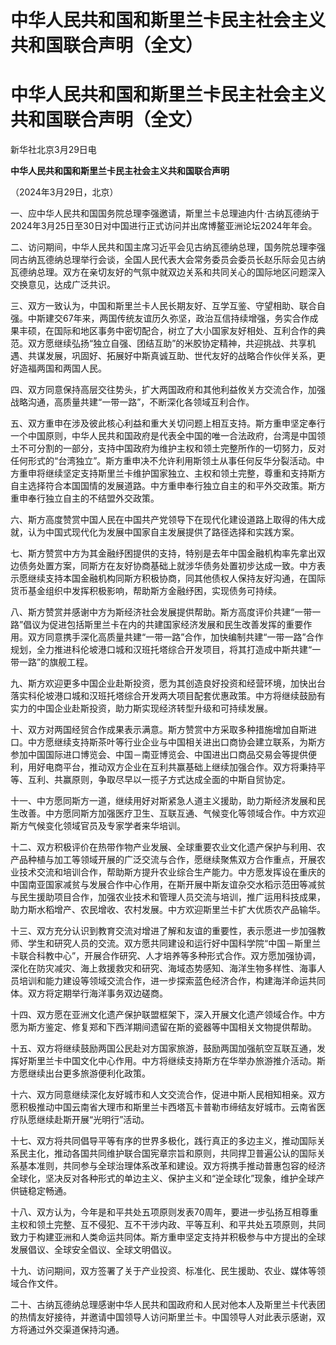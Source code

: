 # 中华人民共和国和斯里兰卡民主社会主义共和国联合声明（全文）

# 中华人民共和国和斯里兰卡民主社会主义共和国联合声明（全文）

新华社北京3月29日电

**中华人民共和国和斯里兰卡民主社会主义共和国联合声明**

（2024年3月29日，北京）

一、应中华人民共和国国务院总理李强邀请，斯里兰卡总理迪内什·古纳瓦德纳于2024年3月25日至30日对中国进行正式访问并出席博鳌亚洲论坛2024年年会。

二、访问期间，中华人民共和国主席习近平会见古纳瓦德纳总理，国务院总理李强同古纳瓦德纳总理举行会谈，全国人民代表大会常务委员会委员长赵乐际会见古纳瓦德纳总理。双方在亲切友好的气氛中就双边关系和共同关心的国际地区问题深入交换意见，达成广泛共识。

三、双方一致认为，中国和斯里兰卡人民长期友好、互学互鉴、守望相助、联合自强。中斯建交67年来，两国传统友谊历久弥坚，政治互信持续增强，务实合作成果丰硕，在国际和地区事务中密切配合，树立了大小国家友好相处、互利合作的典范。双方愿继续弘扬“独立自强、团结互助”的米胶协定精神，共迎挑战、共享机遇、共谋发展，巩固好、拓展好中斯真诚互助、世代友好的战略合作伙伴关系，更好造福两国和两国人民。

四、双方同意保持高层交往势头，扩大两国政府和其他利益攸关方交流合作，加强战略沟通，高质量共建“一带一路”，不断深化各领域互利合作。

五、双方重申在涉及彼此核心利益和重大关切问题上相互支持。斯方重申坚定奉行一个中国原则，中华人民共和国政府是代表全中国的唯一合法政府，台湾是中国领土不可分割的一部分，支持中国政府为维护主权和领土完整所作的一切努力，反对任何形式的“台湾独立”。斯方重申决不允许利用斯领土从事任何反华分裂活动。中方重申将继续坚定支持斯里兰卡维护国家独立、主权和领土完整，尊重和支持斯方自主选择符合本国国情的发展道路。中方重申奉行独立自主的和平外交政策。斯方重申奉行独立自主的不结盟外交政策。

六、斯方高度赞赏中国人民在中国共产党领导下在现代化建设道路上取得的伟大成就，认为中国式现代化为发展中国家自主发展提供了路径选择和实践方案。

七、斯方赞赏中方为其金融纾困提供的支持，特别是去年中国金融机构率先拿出双边债务处置方案，同斯方在友好协商基础上就涉华债务处置初步达成一致。中方表示愿继续支持本国金融机构同斯方积极协商，同其他债权人保持友好沟通，在国际货币基金组织中发挥积极影响，帮助斯方金融纾困，实现债务可持续。

八、斯方赞赏并感谢中方为斯经济社会发展提供帮助。斯方高度评价共建“一带一路”倡议为促进包括斯里兰卡在内的共建国家经济发展和民生改善发挥的重要作用。双方同意携手深化高质量共建“一带一路”合作，加快编制共建“一带一路”合作规划，全力推进科伦坡港口城和汉班托塔综合开发项目，将其打造成中斯共建“一带一路”的旗舰工程。

九、斯方欢迎更多中国企业赴斯投资，愿为其创造良好投资和经营环境，加快出台落实科伦坡港口城和汉班托塔综合开发两大项目配套优惠政策。中方将继续鼓励有实力的中国企业赴斯投资，助力斯实现经济转型升级和可持续发展。

十、双方对两国经贸合作成果表示满意。斯方赞赏中方采取多种措施增加自斯进口。中方愿继续支持斯茶叶等行业企业与中国相关进出口商协会建立联系，为斯方参加中国国际进口博览会、中国－南亚博览会、中国进出口商品交易会等提供便利，用好电商平台，推动双方企业在互利共赢基础上继续加强合作。双方将秉持平等、互利、共赢原则，争取尽早以一揽子方式达成全面的中斯自贸协定。

十一、中方愿同斯方一道，继续用好对斯紧急人道主义援助，助力斯经济发展和民生改善。中方愿同斯方加强医疗卫生、互联互通、气候变化等领域合作。中方欢迎斯方气候变化领域官员及专家学者来华培训。

十二、双方积极评价在热带作物产业发展、全球重要农业文化遗产保护与利用、农产品种植与加工等领域开展的广泛交流与合作，愿继续聚焦双方合作重点，开展农业技术交流和培训合作，帮助斯方提升农业综合生产能力。中方愿发挥设在重庆的中国南亚国家减贫与发展合作中心作用，在斯开展中斯友谊杂交水稻示范田等减贫与民生援助项目合作，加强农业技术和管理人员交流与培训，推广运用科技成果，助力斯水稻增产、农民增收、农村发展。中方欢迎斯里兰卡扩大优质农产品输华。

十三、双方充分认识到教育交流对增进了解和友谊的重要性，表示愿进一步加强教师、学生和研究人员的交流。双方愿共同建设和运行好中国科学院“中国－斯里兰卡联合科教中心”，开展合作研究、人才培养等多种形式合作。双方愿加强协调，深化在防灾减灾、海上救援救灾和研究、海域态势感知、海洋生物多样性、海事人员培训和能力建设等领域交流合作，进一步探索蓝色经济合作，构建海洋命运共同体。双方将定期举行海洋事务双边磋商。

十四、双方愿在亚洲文化遗产保护联盟框架下，深入开展文化遗产领域合作。中方愿为斯方鉴定、修复郑和下西洋期间遗留在斯的瓷器等中国相关文物提供帮助。

十五、双方将继续鼓励两国公民赴对方国家旅游，鼓励两国加强航空互联互通，发挥好斯里兰卡中国文化中心作用。中方将继续支持斯方在华举办旅游推介活动。斯方愿继续出台更多旅游便利化政策。

十六、双方同意继续深化友好城市和人文交流合作，促进中斯人民相知相亲。双方愿积极推动中国云南省大理市和斯里兰卡西塔瓦卡普勒市缔结友好城市。云南省医疗队愿继续赴斯开展“光明行”活动。

十七、双方将共同倡导平等有序的世界多极化，践行真正的多边主义，推动国际关系民主化，推动各国共同维护联合国宪章宗旨和原则，共同捍卫普遍公认的国际关系基本准则，共同参与全球治理体系改革和建设。双方将携手推动普惠包容的经济全球化，坚决反对各种形式的单边主义、保护主义和“逆全球化”现象，维护全球产供链稳定畅通。

十八、双方认为，今年是和平共处五项原则发表70周年，要进一步弘扬互相尊重主权和领土完整、互不侵犯、互不干涉内政、平等互利、和平共处五项原则，共同致力于构建亚洲和人类命运共同体。斯方重申坚定支持并积极参与中方提出的全球发展倡议、全球安全倡议、全球文明倡议。

十九、访问期间，双方签署了关于产业投资、标准化、民生援助、农业、媒体等领域合作文件。

二十、古纳瓦德纳总理感谢中华人民共和国政府和人民对他本人及斯里兰卡代表团的热情友好接待，并邀请中国领导人访问斯里兰卡。中国领导人对此表示感谢，双方将通过外交渠道保持沟通。

